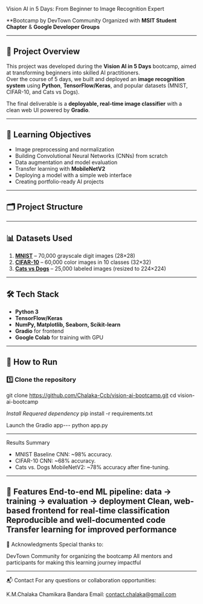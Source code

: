 Vision AI in 5 Days: From Beginner to Image Recognition Expert

**Bootcamp by DevTown Community
Organized with **MSIT Student Chapter** & **Google Developer Groups**  

---

## 📜 Project Overview
This project was developed during the **Vision AI in 5 Days** bootcamp, aimed at transforming beginners into skilled AI practitioners.  
Over the course of 5 days, we built and deployed an **image recognition system** using **Python**, **TensorFlow/Keras**, and popular datasets (MNIST, CIFAR-10, and Cats vs Dogs).  

The final deliverable is a **deployable, real-time image classifier** with a clean web UI powered by **Gradio**.

---

## 🎯 Learning Objectives
- Image preprocessing and normalization
- Building Convolutional Neural Networks (CNNs) from scratch
- Data augmentation and model evaluation
- Transfer learning with **MobileNetV2**
- Deploying a model with a simple web interface
- Creating portfolio-ready AI projects

---

## 🗂️ Project Structure








---

## 📊 Datasets Used
1. **[MNIST](http://yann.lecun.com/exdb/mnist/)** – 70,000 grayscale digit images (28×28)  
2. **[CIFAR-10](https://www.cs.toronto.edu/~kriz/cifar.html)** – 60,000 color images in 10 classes (32×32)  
3. **[Cats vs Dogs](https://www.microsoft.com/en-us/download/details.aspx?id=54765)** – 25,000 labeled images (resized to 224×224)  

---

## 🛠️ Tech Stack
- **Python 3**
- **TensorFlow/Keras**
- **NumPy, Matplotlib, Seaborn, Scikit-learn**
- **Gradio** for frontend
- **Google Colab** for training with GPU

---

## 🚀 How to Run
### **1️⃣ Clone the repository**

git clone https://github.com/Chalaka-Ccb/vision-ai-bootcamp.git
cd vision-ai-bootcamp

*Install Requered dependency*
pip install -r requirements.txt

Launch the Gradio app---
python app.py

---

Results Summary
- MNIST Baseline CNN: ~98% accuracy.
- CIFAR-10 CNN: ~68% accuracy.
- Cats vs. Dogs MobileNetV2: ~78% accuracy after fine-tuning.

---

📌 Features
End-to-end ML pipeline: data → training → evaluation → deployment
Clean, web-based frontend for real-time classification
Reproducible and well-documented code
Transfer learning for improved performance
---

🙌 Acknowledgments
Special thanks to:

DevTown Community for organizing the bootcamp
All mentors and participants for making this learning journey impactful

---
📬 Contact
For any questions or collaboration opportunities:

K.M.Chalaka Chamikara Bandara
Email: contact.chalaka@gmail.com

